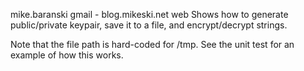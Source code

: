 mike.baranski gmail - blog.mikeski.net web
Shows how to generate public/private keypair, save it to a file, and encrypt/decrypt strings.

Note that the file path is hard-coded for /tmp.  See the unit test for an example of how this works.
